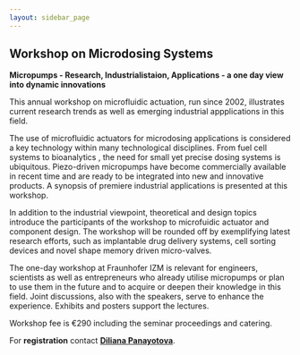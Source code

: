 ```yaml
---
layout: sidebar_page
---
```


## Workshop on Microdosing Systems

**Micropumps - Research, Industrialistaion, Applications - a one day view into dynamic innovations**

This annual workshop on microfluidic actuation, run since 2002, illustrates current research trends as well as emerging industrial appplications in this field.
<!--break-->
The use of microfluidic actuators for microdosing applications is considered a key technology within many technological disciplines. From fuel cell systems to bioanalytics , the need for small yet precise dosing systems is ubiquitous. Piezo-driven micropumps have become commercially available in recent time and are ready to be integrated into new and innovative products. A synopsis of premiere industrial applications is presented at this workshop.

In addition to the industrial viewpoint, theoretical and design topics introduce the participants of the workshop to microfuidic actuator and component design. The workshop will be rounded off by exemplifying latest research efforts, such as implantable drug delivery systems, cell sorting devices and novel shape memory driven micro-valves.

The one-day workshop at Fraunhofer IZM is relevant for engineers, scientists as well as entrepreneurs who already utilise micropumps or plan to use them in the future and to acquire or deepen their knowledge in this field. Joint discussions, also with the speakers, serve to enhance the experience. Exhibits and posters support the lectures.

Workshop fee is €290 including the seminar proceedings and catering.

For <strong>registration</strong> contact <a href="mailto:Diliana.Panayotova@izm-m.fraunhofer.de"><strong>Diliana Panayotova</strong></a>.
